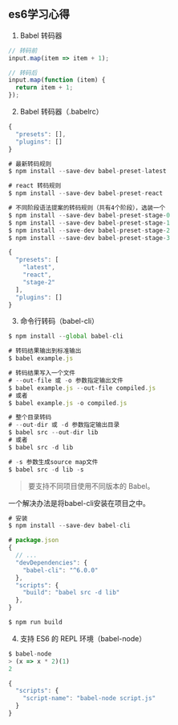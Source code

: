 ## es6学习心得

1. Babel 转码器

```javascript
// 转码前
input.map(item => item + 1);

// 转码后
input.map(function (item) {
  return item + 1;
});
```

2. Babel 转码器（.babelrc）

```javascript
{
  "presets": [],
  "plugins": []
}
```

```javascript
# 最新转码规则
$ npm install --save-dev babel-preset-latest

# react 转码规则
$ npm install --save-dev babel-preset-react

# 不同阶段语法提案的转码规则（共有4个阶段），选装一个
$ npm install --save-dev babel-preset-stage-0
$ npm install --save-dev babel-preset-stage-1
$ npm install --save-dev babel-preset-stage-2
$ npm install --save-dev babel-preset-stage-3
```
```javascript
{
  "presets": [
    "latest",
    "react",
    "stage-2"
  ],
  "plugins": []
}
```

3. 命令行转码（babel-cli）
```javascript
$ npm install --global babel-cli

# 转码结果输出到标准输出
$ babel example.js

# 转码结果写入一个文件
# --out-file 或 -o 参数指定输出文件
$ babel example.js --out-file compiled.js
# 或者
$ babel example.js -o compiled.js

# 整个目录转码
# --out-dir 或 -d 参数指定输出目录
$ babel src --out-dir lib
# 或者
$ babel src -d lib

# -s 参数生成source map文件
$ babel src -d lib -s
```

> 要支持不同项目使用不同版本的 Babel。

一个解决办法是将babel-cli安装在项目之中。
```javascript
# 安装
$ npm install --save-dev babel-cli

# package.json 
{
  // ...
  "devDependencies": {
    "babel-cli": "^6.0.0"
  },
  "scripts": {
    "build": "babel src -d lib"
  },
}

$ npm run build
```

4. 支持 ES6 的 REPL 环境（babel-node）
```javascript
$ babel-node
> (x => x * 2)(1)
2

{
  "scripts": {
    "script-name": "babel-node script.js"
  }
}
```